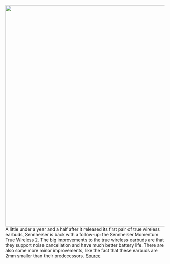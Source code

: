 <img src='https://cdn.vox-cdn.com/thumbor/4VL73ZAq1eXCWsYm06Pb9TQBSsU=/0x0:1920x1280/1200x800/filters:focal(807x487:1113x793)/cdn.vox-cdn.com/uploads/chorus_image/image/66495066/MOMENTUM_True_Wireless_2_Black_Set_Product_shot_staged_02.psd.0.jpg' width='700px' /><br/>
A little under a year and a half after it released its first pair of true wireless earbuds, Sennheiser is back with a follow-up: the Sennheiser Momentum True Wireless 2. The big improvements to the true wireless earbuds are that they support noise cancellation and have much better battery life. There are also some more minor improvements, like the fact that these earbuds are 2mm smaller than their predecessors.
<a href='https://www.theverge.com/2020/3/13/21176874/sennheiser-true-momentum-true-wireless-2-release-date-news-features-specs-battery-life'> Source <a/>